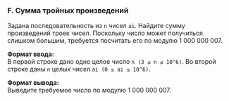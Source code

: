 ### F. Сумма тройных произведений

Задана последовательность из `n` чисел `ai`. Найдите сумму произведений троек чисел.
Поскольку число может получиться слишком большим, требуется посчитать его по модулю 1 000 000 007.

**Формат ввода:**<br>
В первой строке дано одно целое число `n (3 ≤ n ≤ 10^6)`.
Во второй строке даны `n` целых чисел `ai (0 ≤ ai ≤ 10^6)`.

**Формат вывода:**<br>
Выведите требуемое число по модулю 1 000 000 007.